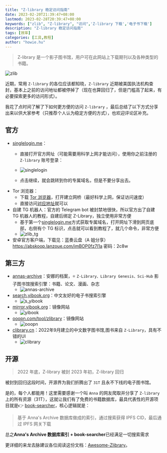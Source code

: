 ```yaml
---
title: "Z-library 稳定访问指南"
date: 2023-02-20T21:39:47+08:00
lastmod: 2023-02-28T20:39:47+08:00
keywords: ["zlib", "Z-library", "访问",'Z-library 下载','电子书下载']
description: "Z-library 稳定访问指南"
tags: [效率]
categories: [工具,教程]
author: "howie.hu"
---
```


> Z-library 是一个影子图书馆，用户可在此网站上下载期刊以及各种类型的书籍。

![zlib](https://images-1252557999.file.myqcloud.com/uPic/zlib.jpg)

近期，常用 `Z-library` 的各位应该都知晓，`Z-library` 近期被美国执法机构查封，基本上之前的访问地址都被停掉了（现在也算回归了，但是门槛高了起来，有必要探索更多的访问形式）。

我花了点时间了解了下如何更方便的访问 `Z-library` ，最后总结了以下方式分享出来以供大家参考（只推荐个人认为稳定方便的方式），也欢迎评论区补充。

## 官方

- [singlelogin.me](https://singlelogin.me/)：
	- 直接打开官方网址（可能需要用科学上网才能访问），使用你之前注册的 `Z-library` 账号登录：

	- ![singlelogin](https://images-1252557999.file.myqcloud.com/uPic/singlelogin.png)

	- 点击继续，就会跳转到你的专属域名，但是不要分享出去。
- Tor 浏览器：
	- 下载 [Tor 浏览器](https://www.torproject.org/zh-CN/download/)，打开建立网桥（最好科学上网，保证访问速度）
	- 直接访问[对应地址](http://loginzlib2vrak5zzpcocc3ouizykn6k5qecgj2tzlnab5wcbqhembyd.onion/)就可以
- 自建 TG 机器人：官方的 Telegram bot 被封禁地很快，所以官方出了自建 TG 机器人的教程，自建后绑定 Z-Library，独立使用非常方便
	- 基于第一个[singlelogin.me](https://singlelogin.me/)方式获取专属域名，打开网址下滑到网页底部，右侧有个 TG 标识，点击就可以看到教程了，就几个命令，非常方便
	- ![zlib_tg](https://images-1252557999.file.myqcloud.com/uPic/zlib_tg.jpg)
- 安卓官方客户端，下载见：蓝奏云盘（A 姐分享）https://abskoop.lanzoue.com/imBOP0fz7l1a 密码：2c8w

## 第三方

- [annas-archive](https://zh.annas-archive.org/)：安娜的档案，⭐️ `Z-Library、Library Genesis、Sci-Hub` 影子图书馆搜索引擎：书籍、论文、漫画、杂志
	- ![annas-archive](https://images-1252557999.file.myqcloud.com/uPic/annas-archive.jpg)
- [search.yibook.org](https://search.yibook.org/)：中文友好的电子书搜索引擎
	- ![s_yibook](https://images-1252557999.file.myqcloud.com/uPic/s_yibook.jpg)
- [mirror.yibook.org](https://mirror.yibook.org/)：镜像网站
	- ![yibook](https://images-1252557999.file.myqcloud.com/uPic/yibook.jpg)
- [ooopn.com/tool/zlibrary](https://www.ooopn.com/tool/zlibrary/)：镜像网站
	- ![ooopn](https://images-1252557999.file.myqcloud.com/uPic/ooopn.jpg)
- [clibrary.cn](https://clibrary.cn/)：2022年9月建立的中文数字图书馆,图书来自 `Z-Library`，具有不错的UI
	- ![clibrary](https://images-1252557999.file.myqcloud.com/uPic/clibrary.jpg)

## 开源

>2022 年底，Z-library 被封
>2023 年初，Z-library 回归

被封到回归这段时间，开源界为我们折腾出了 `31T` 且永不下线的电子图书馆。

是的，每个人都能用！这里需要感谢一个叫 `Anna` 的网友爬取并分享了 `Z-library` 上的所有资源（31T），这就让我们有了免费的书籍数据库，最具代表性的开源项目就是👉 [book-searcher](https://github.com/book-searcher-org/book-searcher)，核心逻辑就是：

>  基于 Anna's Archive 数据库做成的索引，通过搜索获得 IPFS CID，最后通过 IPFS 网关下载

总之**Anna's Archive 数据库索引 + book-searcher**已经满足一切搜索需求

更详细的来龙去脉建议各位阅读这份文档：[Awesome-Zlibrary](https://github.com/runningcheese/Awesome-Zlibrary)。
